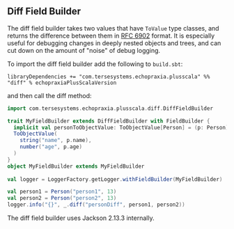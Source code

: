
## Diff Field Builder

The diff field builder takes two values that have `ToValue` type classes, and returns the difference between them in [RFC 6902](https://datatracker.ietf.org/doc/html/rfc6902) format.  It is especially useful for debugging changes in deeply nested objects and trees, and can cut down on the amount of "noise" of debug logging.

To import the diff field builder add the following to `build.sbt`:

```
libraryDependencies += "com.tersesystems.echopraxia.plusscala" %% "diff" % echopraxiaPlusScalaVersion
```

and then call the diff method:

```scala
import com.tersesystems.echopraxia.plusscala.diff.DiffFieldBuilder

trait MyFieldBuilder extends DiffFieldBuilder with FieldBuilder {
  implicit val personToObjectValue: ToObjectValue[Person] = (p: Person) =>
  ToObjectValue(
    string("name", p.name),
    number("age", p.age)
  )
}
object MyFieldBuilder extends MyFieldBuilder
  
val logger = LoggerFactory.getLogger.withFieldBuilder(MyFieldBuilder)

val person1 = Person("person1", 13)
val person2 = Person("person2", 13)
logger.info("{}", _.diff("personDiff", person1, person2))
```

The diff field builder uses Jackson 2.13.3 internally.
